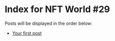# Index for NFT World #29
Posts will be displayed in the order below:

- [Your first post](./001-first.md)

